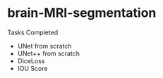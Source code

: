 # brain-MRI-segmentation

Tasks Completed
- UNet from scratch
- UNet++ from scratch
- DiceLoss
- IOU Score 
